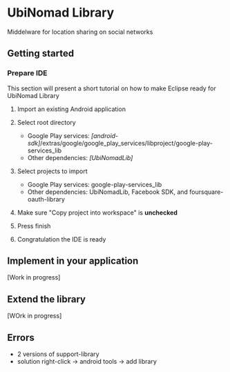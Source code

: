UbiNomad Library
================

Middelware for location sharing on social networks



## Getting started

### Prepare IDE
This section will present a short tutorial on how to make Eclipse ready for UbiNomad Library

1. Import an existing Android application
2. Select root directory
	- Google Play services:  *[android-sdk]*/extras/google/google_play_services/libproject/google-play-services_lib
	- Other dependencies: *[UbiNomadLib]*

3. Select projects to import 
	- Google Play services:  google-play-services_lib
	- Other dependencies: UbiNomadLib, Facebook SDK, and foursquare-oauth-library 

4. Make sure "Copy project into workspace" is **unchecked**
5. Press finish
5. Congratulation the IDE is ready


## Implement in your application

[Work in progress]


## Extend the library

[WOrk in progress]

## Errors
- 2 versions of support-library
- solution right-click -> android tools -> add library
